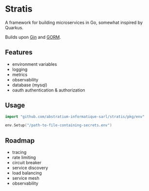 # Stratis

A framework for building microservices in Go, somewhat inspired by Quarkus.

Builds upon [Gin](https://github.com/gin-gonic/gin) and [GORM](https://github.com/go-gorm/gorm).

## Features

- environment variables
- logging
- metrics
- observability
- database (mysql)
- oauth authentication & authorization

## Usage

```go
import "github.com/abstratium-informatique-sarl/stratis/pkg/env"

env.Setup("/path-to-file-containing-secrets.env")
```

## Roadmap

- tracing
- rate limiting
- circuit breaker
- service discovery
- load balancing
- service mesh
- observability

